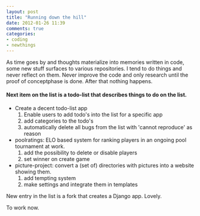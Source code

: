 ```yaml
---
layout: post
title: "Running down the hill"
date: 2012-01-26 11:39
comments: true
categories: 
- coding
- newthings
---
```

As time goes by and thoughts materialize into memories written in code, some new stuff surfaces to various repositories. I tend to do things and never reflect on them. Never improve the code and only research until the proof of conceptphase is done. After that nothing happens.

#### Next item on the list is a todo-list that describes things to do on the list.
* Create a decent todo-list app
	1. Enable users to add todo's into the list for a specific app
	2. add categories to the todo's
	3. automatically delete all bugs from the list with 'cannot reproduce' as reason
* poolratings: ELO based system for ranking players in an ongoing pool tournament at work.
	1. add the possibility to delete or disable players
	2. set winner on create game
* picture-project: convert a (set of) directories with pictures into a website showing them.
	1. add tempting system
	2. make settings and integrate them in templates

New entry in the list is a fork that creates a Django app. Lovely.

To work now.